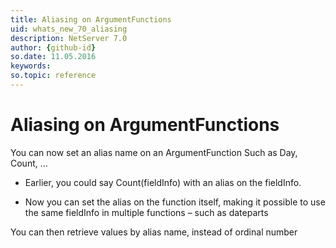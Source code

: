 ```yaml
---
title: Aliasing on ArgumentFunctions
uid: whats_new_70_aliasing
description: NetServer 7.0
author: {github-id}
so.date: 11.05.2016
keywords:
so.topic: reference
---
```


# Aliasing on ArgumentFunctions

You can now set an alias name on an ArgumentFunction Such as Day, Count, …

* Earlier, you could say Count(fieldInfo) with an alias on the fieldInfo.

* Now you can set the alias on the function itself, making it possible to use the same fieldInfo in multiple functions – such as dateparts

You can then retrieve values by alias name, instead of ordinal number
